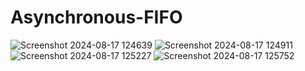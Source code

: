 # Asynchronous-FIFO
![Screenshot 2024-08-17 124639](https://github.com/user-attachments/assets/56331895-2345-4329-9fbb-a7017899abd2)
![Screenshot 2024-08-17 124911](https://github.com/user-attachments/assets/81442d2c-9954-40e3-8109-04693787c4e5)
![Screenshot 2024-08-17 125227](https://github.com/user-attachments/assets/7024bbf1-c008-4ce2-80e1-6626a3f48416)
![Screenshot 2024-08-17 125752](https://github.com/user-attachments/assets/f5112f98-2135-4898-a268-9be02404062c)
